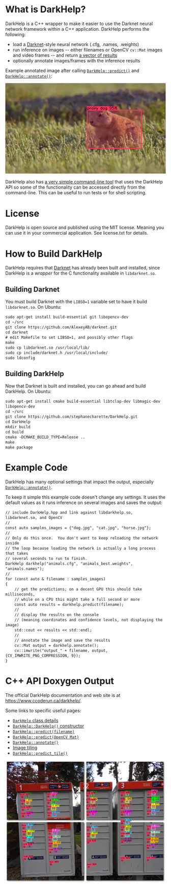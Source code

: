# What is DarkHelp?

DarkHelp is a C++ wrapper to make it easier to use the Darknet neural network framework within a C++ application.  DarkHelp performs the following:

- load a [Darknet](https://github.com/AlexeyAB/darknet)-style neural network (.cfg, .names, .weights)
- run inference on images -- either filenames or OpenCV `cv::Mat` images and video frames -- and return [a vector of results](https://www.ccoderun.ca/darkhelp/api/classDarkHelp.html#abcd5ee07c8d804ec37963cdb606511a9)
- optionally annotate images/frames with the inference results

Example annotated image after calling [`DarkHelp::predict()`](https://www.ccoderun.ca/darkhelp/api/classDarkHelp.html#a5c3e83dcf445d7c2590ae6f1672789b5) and [`DarkHelp::annotate()`](https://www.ccoderun.ca/darkhelp/api/classDarkHelp.html#a0777388373987711f6f955f95f7b413a):

![annotated image example](src-doc/shade_25pcnt.png)

DarkHelp also has [a very simple command-line tool](https://www.ccoderun.ca/darkhelp/api/Tool.html) that uses the DarkHelp API so some of the functionality can be accessed directly from the command-line.  This can be useful to run tests or for shell scripting.

# License

DarkHelp is open source and published using the MIT license.  Meaning you can use it in your commercial application.  See license.txt for details.

# How to Build DarkHelp

DarkHelp requires that [Darknet](https://github.com/AlexeyAB/darknet) has already been built and installed, since DarkHelp is a *wrapper* for the C functionality available in `libdarknet.so`.

## Building Darknet

You must build Darknet with the `LIBSO=1` variable set to have it build `libdarknet.so`.  On Ubuntu:

	sudo apt-get install build-essential git libopencv-dev
	cd ~/src
	git clone https://github.com/AlexeyAB/darknet.git
	cd darknet
	# edit Makefile to set LIBSO=1, and possibly other flags
	make
	sudo cp libdarknet.so /usr/local/lib/
	sudo cp include/darknet.h /usr/local/include/
	sudo ldconfig

## Building DarkHelp

Now that Darknet is built and installed, you can go ahead and build DarkHelp.  On Ubuntu:

	sudo apt-get install cmake build-essential libtclap-dev libmagic-dev libopencv-dev
	cd ~/src
	git clone https://github.com/stephanecharette/DarkHelp.git
	cd DarkHelp
	mkdir build
	cd build
	cmake -DCMAKE_BUILD_TYPE=Release ..
	make
	make package

# Example Code

DarkHelp has many optional settings that impact the output, especially [`DarkHelp::annotate()`](https://www.ccoderun.ca/darkhelp/api/classDarkHelp.html#a0777388373987711f6f955f95f7b413a).

To keep it simple this example code doesn't change any settings.  It uses the default values as it runs inference on several images and saves the output:

    // include DarkHelp.hpp and link against libdarkhelp.so, libdarknet.so, and OpenCV
    //
    const auto samples_images = {"dog.jpg", "cat.jpg", "horse.jpg"};
    //
    // Only do this once.  You don't want to keep reloading the network inside
    // the loop because loading the network is actually a long process that takes
    // several seconds to run to finish.
    DarkHelp darkhelp("animals.cfg", "animals_best.weights", "animals.names");
    //
    for (const auto & filename : samples_images)
    {
        // get the predictions; on a decent GPU this should take milliseconds,
        // while on a CPU this might take a full second or more
        const auto results = darkhelp.predict(filename);
        //
        // display the results on the console
        // (meaning coordinates and confidence levels, not displaying the image)
        std::cout << results << std::endl;
        //
        // annotate the image and save the results
        cv::Mat output = darkhelp.annotate();
        cv::imwrite("output_" + filename, output, {CV_IMWRITE_PNG_COMPRESSION, 9});
    }

# C++ API Doxygen Output

The official DarkHelp documentation and web site is at <https://www.ccoderun.ca/darkhelp/>.

Some links to specific useful pages:

- [`DarkHelp` class details](https://www.ccoderun.ca/darkhelp/api/classDarkHelp.html#details)
- [`DarkHelp::DarkHelp()` constructor](https://www.ccoderun.ca/darkhelp/api/classDarkHelp.html#a38176b90d636340be98b1ce16c1d0c81)
- [`DarkHelp::predict(filename)`](https://www.ccoderun.ca/darkhelp/api/classDarkHelp.html#a422ca1f4279521b68cf7e59d182d7709)
- [`DarkHelp::predict(OpenCV Mat)`](https://www.ccoderun.ca/darkhelp/api/classDarkHelp.html#a422ca1f4279521b68cf7e59d182d7709)
- [`DarkHelp::annotate()`](https://www.ccoderun.ca/darkhelp/api/classDarkHelp.html#a0777388373987711f6f955f95f7b413a)
- [Image tiling](https://www.ccoderun.ca/darkhelp/api/Tiling.html)
- [`DarkHelp::predict_tile()`](https://www.ccoderun.ca/darkhelp/api/classDarkHelp.html#ae2afffea2f7c2fdd54ce47e22bc4e042)

![tiled image example](src-doc/mailboxes_2x2_tiles_detection.png)
